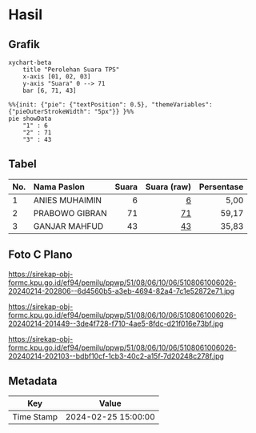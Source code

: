 # Hasil

## Grafik

```mermaid
xychart-beta
    title "Perolehan Suara TPS"
    x-axis [01, 02, 03]
    y-axis "Suara" 0 --> 71
    bar [6, 71, 43]
```

```mermaid
%%{init: {"pie": {"textPosition": 0.5}, "themeVariables": {"pieOuterStrokeWidth": "5px"}} }%%
pie showData
    "1" : 6
    "2" : 71
    "3" : 43
```

## Tabel

| No. | Nama Paslon    | Suara | Suara (raw) | Persentase |
|:--- |:-------------- | -----:| -----------:| ----------:|
| 1   | ANIES MUHAIMIN | 6     | [6][p-1]    | 5,00       |
| 2   | PRABOWO GIBRAN | 71    | [71][p-2]   | 59,17      |
| 3   | GANJAR MAHFUD  | 43    | [43][p-3]   | 35,83      |


[p-1]: https://github.com/gigit-pemilu/pemilu-2024-51-bali/blob/main/pilpres/hitung-suara/sub/51-bali/sub/08-buleleng/sub/06-buleleng/sub/1006-banyuasri/sub/026-tps/sub/paslon-1.txt
[p-2]: https://github.com/gigit-pemilu/pemilu-2024-51-bali/blob/main/pilpres/hitung-suara/sub/51-bali/sub/08-buleleng/sub/06-buleleng/sub/1006-banyuasri/sub/026-tps/sub/paslon-2.txt
[p-3]: https://github.com/gigit-pemilu/pemilu-2024-51-bali/blob/main/pilpres/hitung-suara/sub/51-bali/sub/08-buleleng/sub/06-buleleng/sub/1006-banyuasri/sub/026-tps/sub/paslon-3.txt

## Foto C Plano

https://sirekap-obj-formc.kpu.go.id/ef94/pemilu/ppwp/51/08/06/10/06/5108061006026-20240214-202806--6d4560b5-a3eb-4694-82a4-7c1e52872e71.jpg

https://sirekap-obj-formc.kpu.go.id/ef94/pemilu/ppwp/51/08/06/10/06/5108061006026-20240214-201449--3de4f728-f710-4ae5-8fdc-d21f016e73bf.jpg

https://sirekap-obj-formc.kpu.go.id/ef94/pemilu/ppwp/51/08/06/10/06/5108061006026-20240214-202103--bdbf10cf-1cb3-40c2-a15f-7d20248c278f.jpg


## Metadata

| Key        | Value               |
| ---------- | ------------------- |
| Time Stamp | 2024-02-25 15:00:00 |



